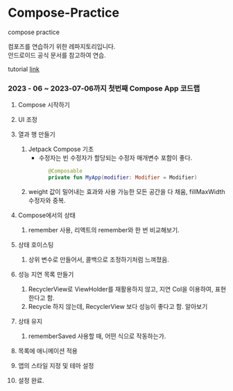 # Compose-Practice
compose practice

컴포즈를 연습하기 위한 레파지토리입니다. </br>
안드로이드 공식 문서를 참고하여 연습.

tutorial [link](https://developer.android.com/courses/jetpack-compose/course)

### 2023 - 06 ~ 2023-07-06까지 첫번째 Compose App 코드랩

1. Compose 시작하기
2. UI 조정
3. 열과 행 만들기
   1. Jetpack Compose 기초
       - 수정자는 빈 수정자가 할당되는 수정자 매개변수 포함이 좋다.
         ```kotlin
            @Composable
            private fun MyApp(modifier: Modifier = Modifier)
         ```
   2. weight 값이 밀어내는 효과와 사용 가능한 모든 공간을 다 채움, fillMaxWidth 수정자와 중복.

4. Compose에서의 상태
   1. remember 사용, 리액트의 remember와 한 번 비교해보기.
5. 상태 호이스팅
   1. 상위 변수로 만들어서, 콜백으로 조정하기처럼 느껴졌음.
6. 성능 지연 목록 만들기
   1. RecyclerView로 ViewHolder를 재활용하지 않고, 지연 Col을 이용하여, 표현한다고 함.
   2. Recycle 하지 않는데, RecyclerView 보다 성능이 좋다고 함. 알아보기
7. 상태 유지
   1. rememberSaved 사용할 때, 어떤 식으로 작동하는가.
8. 목록에 애니메이션 적용
9. 앱의 스타일 지정 및 테마 설정
10. 설정 완료.
